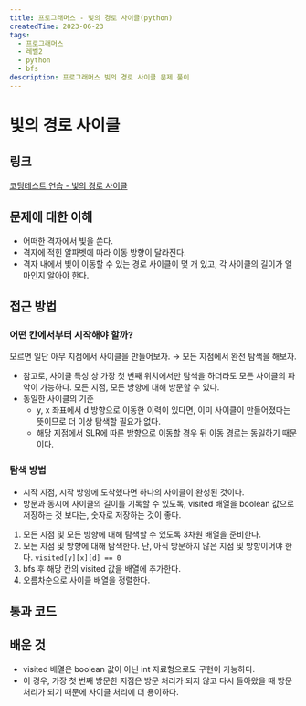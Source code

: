 ```yaml
---
title: 프로그래머스 - 빛의 경로 사이클(python)
createdTime: 2023-06-23
tags:
  - 프로그래머스
  - 레벨2
  - python
  - bfs
description: 프로그래머스 빛의 경로 사이클 문제 풀이
---
```


# 빛의 경로 사이클

## 링크

[코딩테스트 연습 - 빛의 경로 사이클](https://school.programmers.co.kr/learn/courses/30/lessons/86052?language=python3)

## 문제에 대한 이해

- 어떠한 격자에서 빛을 쏜다.
- 격자에 적힌 알파벳에 따라 이동 방향이 달라진다.
- 격자 내에서 빛이 이동할 수 있는 경로 사이클이 몇 개 있고, 각 사이클의 길이가 얼마인지 알아야 한다.

## 접근 방법

### 어떤 칸에서부터 시작해야 할까?

모르면 일단 아무 지점에서 사이클을 만들어보자. → 모든 지점에서 완전 탐색을 해보자.

- 참고로, 사이클 특성 상 가장 첫 번째 위치에서만 탐색을 하더라도 모든 사이클의 파악이 가능하다. 모든 지점, 모든 방향에 대해 방문할 수 있다.
- 동일한 사이클의 기준
  - y, x 좌표에서 d 방향으로 이동한 이력이 있다면, 이미 사이클이 만들어졌다는 뜻이므로 더 이상 탐색할 필요가 없다.
  - 해당 지점에서 SLR에 따른 방향으로 이동할 경우 뒤 이동 경로는 동일하기 때문이다.

### 탐색 방법

- 시작 지점, 시작 방향에 도착했다면 하나의 사이클이 완성된 것이다.
- 방문과 동시에 사이클의 길이를 기록할 수 있도록, visited 배열을 boolean 값으로 저장하는 것 보다는, 숫자로 저장하는 것이 좋다.

1. 모든 지점 및 모든 방향에 대해 탐색할 수 있도록 3차원 배열을 준비한다.
2. 모든 지점 및 방향에 대해 탐색한다. 단, 아직 방문하지 않은 지점 및 방향이어야 한다. `visited[y][x][d] == 0`
3. bfs 후 해당 칸의 visited 값을 배열에 추가한다.
4. 오름차순으로 사이클 배열을 정렬한다.

## 통과 코드

<div data-gist="ddf35768518812d98c8b36529be9fb56"></div>

## 배운 것

- visited 배열은 boolean 값이 아닌 int 자료형으로도 구현이 가능하다.
- 이 경우, 가장 첫 번째 방문한 지점은 방문 처리가 되지 않고 다시 돌아왔을 때 방문 처리가 되기 때문에 사이클 처리에 더 용이하다.
